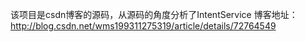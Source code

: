 该项目是csdn博客的源码，从源码的角度分析了IntentService
博客地址：http://blog.csdn.net/wms199311275319/article/details/72764549

